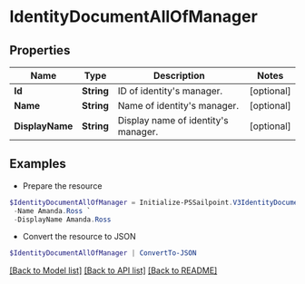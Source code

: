 # IdentityDocumentAllOfManager
## Properties

Name | Type | Description | Notes
------------ | ------------- | ------------- | -------------
**Id** | **String** | ID of identity&#39;s manager. | [optional] 
**Name** | **String** | Name of identity&#39;s manager. | [optional] 
**DisplayName** | **String** | Display name of identity&#39;s manager. | [optional] 

## Examples

- Prepare the resource
```powershell
$IdentityDocumentAllOfManager = Initialize-PSSailpoint.V3IdentityDocumentAllOfManager  -Id 2c9180867dfe694b017e208e27c05799 `
 -Name Amanda.Ross `
 -DisplayName Amanda.Ross
```

- Convert the resource to JSON
```powershell
$IdentityDocumentAllOfManager | ConvertTo-JSON
```

[[Back to Model list]](../README.md#documentation-for-models) [[Back to API list]](../README.md#documentation-for-api-endpoints) [[Back to README]](../README.md)

